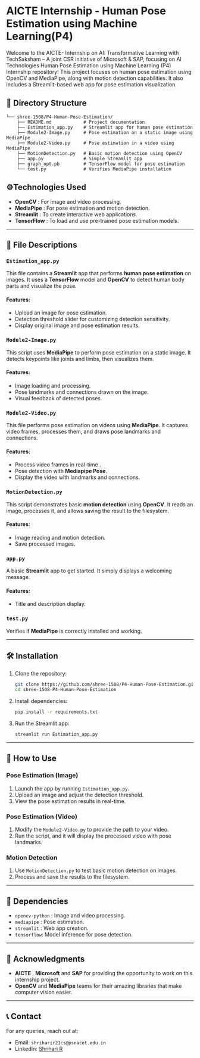 
# AICTE Internship - Human Pose Estimation using Machine Learning(P4)

Welcome to the AICTE- Internship on AI: Transformative Learning with TechSaksham – A joint CSR initiative of Microsoft & SAP, focusing on AI Technologies Human Pose Estimation using Machine Learning (P4) Internship repository! This project focuses on human pose estimation using OpenCV and MediaPipe, along with motion detection capabilities. It also includes a Streamlit-based web app for pose estimation visualization.

## 📂 Directory Structure

```
└── shree-1508/P4-Human-Pose-Estimation/
    ├── README.md            # Project documentation
    ├── Estimation_app.py    # Streamlit app for human pose estimation
    ├── Module2-Image.py     # Pose estimation on a static image using MediaPipe
    ├── Module2-Video.py     # Pose estimation in a video using MediaPipe
    ├── MotionDetection.py   # Basic motion detection using OpenCV
    ├── app.py               # Simple Streamlit app
    ├── graph_opt.pb         # TensorFlow model for pose estimation
    └── test.py              # Verifies MediaPipe installation
```

## ⚙️Technologies Used

- **OpenCV** : For image and video processing.
- **MediaPipe** : For pose estimation and motion detection.
- **Streamlit** : To create interactive web applications.
- **TensorFlow** : To load and use pre-trained pose estimation models.

---

## 📄 File Descriptions

### `Estimation_app.py`

This file contains a **Streamlit** app that performs **human pose estimation** on images. It uses a **TensorFlow** model and **OpenCV** to detect human body parts and visualize the pose.

#### Features:
- Upload an image for pose estimation.
- Detection threshold slider for customizing detection sensitivity.
- Display original image and pose estimation results.

### `Module2-Image.py`

This script uses **MediaPipe** to perform pose estimation on a static image. It detects keypoints like joints and limbs, then visualizes them.

#### Features:
- Image loading and processing.
- Pose landmarks and connections drawn on the image.
- Visual feedback of detected poses.

### `Module2-Video.py`

This file performs pose estimation on videos using **MediaPipe**. It captures video frames, processes them, and draws pose landmarks and connections.

#### Features:
- Process video frames in real-time .
- Pose detection with **Mediapipe Pose**.
- Display the video with landmarks and connections.

### `MotionDetection.py`

This script demonstrates basic **motion detection** using **OpenCV**. It reads an image, processes it, and allows saving the result to the filesystem.

#### Features:
- Image reading and motion detection.
- Save processed images.

### `app.py`

A basic **Streamlit** app to get started. It simply displays a welcoming message.

#### Features:
- Title and description display.

### `test.py`

Verifies if **MediaPipe** is correctly installed and working.

---

## 🛠️ Installation

1. Clone the repository:
   ```bash
   git clone https://github.com/shree-1508/P4-Human-Pose-Estimation.git
   cd shree-1508-P4-Human-Pose-Estimation 
   ```

2. Install dependencies:
   ```bash
   pip install -r requirements.txt
   ```

3. Run the Streamlit app:
   ```bash
   streamlit run Estimation_app.py
   ```

---

## 🚀 How to Use

### Pose Estimation (Image)
1. Launch the app by running `Estimation_app.py`.
2. Upload an image and adjust the detection threshold.
3. View the pose estimation results in real-time.

### Pose Estimation (Video)
1. Modify the `Module2-Video.py` to provide the path to your video.
2. Run the script, and it will display the processed video with pose landmarks.

### Motion Detection
1. Use `MotionDetection.py` to test basic motion detection on images.
2. Process and save the results to the filesystem.

---

## 🔧 Dependencies

- `opencv-python` : Image and video processing.
- `mediapipe` : Pose estimation.
- `streamlit` : Web app creation.
- `tensorflow`: Model inference for pose detection.

---

## 🌟 Acknowledgments

- **AICTE** , **Microsoft** and **SAP** for providing the opportunity to work on this internship project.
- **OpenCV** and **MediaPipe** teams for their amazing libraries that make computer vision easier.

---

## 📞 Contact

For any queries, reach out at:  
- Email: `shriharir21cs@psnacet.edu.in`
- LinkedIn: [Shrihari R](https://www.linkedin.com/in/shrihari-r/)
